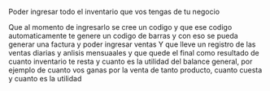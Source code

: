 Poder ingresar todo el inventario que vos tengas de tu negocio

Que al momento de ingresarlo se cree un codigo y que ese codigo automaticamente te genere un codigo de barras y con eso se pueda generar una factura y poder ingresar ventas 
Y que lleve un registro de las ventas diarias y anlisis mensuaales y que quede el final como resultado de cuanto inventario te resta y cuanto es la utilidad del balance general, por ejemplo de cuanto vos ganas por la venta de tanto producto, cuanto cuesta y cuanto es la utilidad  